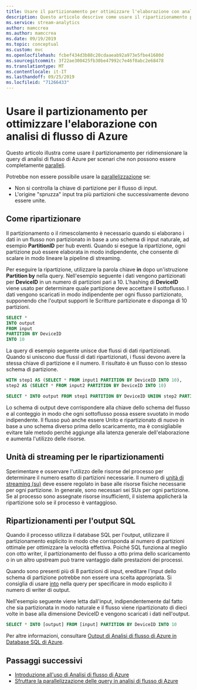 ```yaml
---
title: Usare il partizionamento per ottimizzare l'elaborazione con analisi di flusso di Azure
description: Questo articolo descrive come usare il ripartizionamento per ottimizzare i processi di analisi di flusso di Azure che non possono essere paralleli.
ms.service: stream-analytics
author: mamccrea
ms.author: mamccrea
ms.date: 09/19/2019
ms.topic: conceptual
ms.custom: mvc
ms.openlocfilehash: fcbef434d3b88c20cdaaeab92a973e5fbe41680d
ms.sourcegitcommit: 3f22ae300425fb30be47992c7e46f0abc2e68478
ms.translationtype: MT
ms.contentlocale: it-IT
ms.lasthandoff: 09/25/2019
ms.locfileid: "71266433"
---
```

# <a name="use-repartitioning-to-optimize-processing-with-azure-stream-analytics"></a>Usare il partizionamento per ottimizzare l'elaborazione con analisi di flusso di Azure

Questo articolo illustra come usare il partizionamento per ridimensionare la query di analisi di flusso di Azure per scenari che non possono essere completamente [paralleli](stream-analytics-scale-jobs.md).

Potrebbe non essere possibile usare la [parallelizzazione](stream-analytics-parallelization.md) se:

* Non si controlla la chiave di partizione per il flusso di input.
* L'origine "spruzza" input tra più partizioni che successivamente devono essere unite. 

## <a name="how-to-repartition"></a>Come ripartizionare

Il partizionamento o il rimescolamento è necessario quando si elaborano i dati in un flusso non partizionato in base a uno schema di input naturale, ad esempio **PartitionID** per hub eventi. Quando si esegue la ripartizione, ogni partizione può essere elaborata in modo indipendente, che consente di scalare in modo lineare la pipeline di streaming.

Per eseguire la ripartizione, utilizzare la parola chiave **in** dopo un'istruzione **Partition by** nella query. Nell'esempio seguente i dati vengono partizionati per **DeviceID** in un numero di partizioni pari a 10. L'hashing di **DeviceID** viene usato per determinare quale partizione deve accettare il sottoflusso. I dati vengono scaricati in modo indipendente per ogni flusso partizionato, supponendo che l'output supporti le Scritture partizionate e disponga di 10 partizioni.

```sql
SELECT * 
INTO output
FROM input
PARTITION BY DeviceID 
INTO 10
```

La query di esempio seguente unisce due flussi di dati ripartizionati. Quando si uniscono due flussi di dati ripartizionati, i flussi devono avere la stessa chiave di partizione e il numero. Il risultato è un flusso con lo stesso schema di partizione.

```sql
WITH step1 AS (SELECT * FROM input1 PARTITION BY DeviceID INTO 10),
step2 AS (SELECT * FROM input2 PARTITION BY DeviceID INTO 10)

SELECT * INTO output FROM step1 PARTITION BY DeviceID UNION step2 PARTITION BY DeviceID
```

Lo schema di output deve corrispondere alla chiave dello schema del flusso e al conteggio in modo che ogni sottoflusso possa essere svuotato in modo indipendente. Il flusso può anche essere Unito e ripartizionato di nuovo in base a uno schema diverso prima dello scaricamento, ma è consigliabile evitare tale metodo perché aggiunge alla latenza generale dell'elaborazione e aumenta l'utilizzo delle risorse.

## <a name="streaming-units-for-repartitions"></a>Unità di streaming per le ripartizionamenti

Sperimentare e osservare l'utilizzo delle risorse del processo per determinare il numero esatto di partizioni necessarie. Il numero di [unità di streaming (su)](stream-analytics-streaming-unit-consumption.md) deve essere regolato in base alle risorse fisiche necessarie per ogni partizione. In generale, sono necessari sei SUs per ogni partizione. Se al processo sono assegnate risorse insufficienti, il sistema applicherà la ripartizione solo se il processo è vantaggioso.

## <a name="repartitions-for-sql-output"></a>Ripartizionamenti per l'output SQL

Quando il processo utilizza il database SQL per l'output, utilizzare il partizionamento esplicito in modo che corrisponda al numero di partizioni ottimale per ottimizzare la velocità effettiva. Poiché SQL funziona al meglio con otto writer, il partizionamento del flusso a otto prima dello scaricamento o in un altro upstream può trarre vantaggio dalle prestazioni dei processi. 

Quando sono presenti più di 8 partizioni di input, ereditare l'input dello schema di partizione potrebbe non essere una scelta appropriata. Si consiglia di usare [into](/stream-analytics-query/into-azure-stream-analytics#into-shard-count) nella query per specificare in modo esplicito il numero di writer di output. 

Nell'esempio seguente viene letta dall'input, indipendentemente dal fatto che sia partizionata in modo naturale e il flusso viene ripartizionato di dieci volte in base alla dimensione DeviceID e vengono scaricati i dati nell'output. 

```sql
SELECT * INTO [output] FROM [input] PARTITION BY DeviceID INTO 10
```

Per altre informazioni, consultare [Output di Analisi di flusso di Azure in Database SQL di Azure](stream-analytics-sql-output-perf.md).


## <a name="next-steps"></a>Passaggi successivi

* [Introduzione all'uso di Analisi di flusso di Azure](stream-analytics-introduction.md)
* [Sfruttare la parallelizzazione delle query in analisi di flusso di Azure](stream-analytics-parallelization.md)

